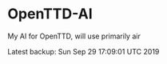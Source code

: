 # OpenTTD-AI
My AI for OpenTTD, will use primarily air

Latest backup: Sun Sep 29 17:09:01 UTC 2019
